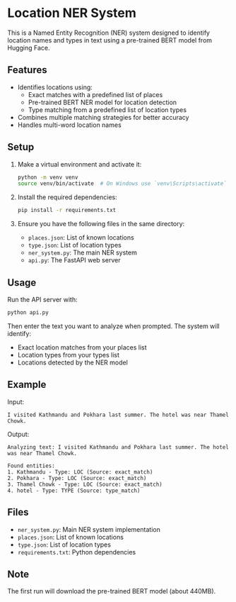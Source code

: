 # Location NER System

This is a Named Entity Recognition (NER) system designed to identify location names and types in text using a pre-trained BERT model from Hugging Face.

## Features

- Identifies locations using:
  - Exact matches with a predefined list of places
  - Pre-trained BERT NER model for location detection
  - Type matching from a predefined list of location types
- Combines multiple matching strategies for better accuracy
- Handles multi-word location names

## Setup

1. Make a virtual environment and activate it:
   ```bash
   python -m venv venv
   source venv/bin/activate  # On Windows use `venv\Scripts\activate`
   ```

2. Install the required dependencies:
   ```bash
   pip install -r requirements.txt
   ```

3. Ensure you have the following files in the same directory:
   - `places.json`: List of known locations
   - `type.json`: List of location types
   - `ner_system.py`: The main NER system
   - `api.py`: The FastAPI web server

## Usage

Run the API server with:

```bash
python api.py
```

Then enter the text you want to analyze when prompted. The system will identify:
- Exact location matches from your places list
- Location types from your types list
- Locations detected by the NER model

## Example

Input:
```
I visited Kathmandu and Pokhara last summer. The hotel was near Thamel Chowk.
```

Output:
```
Analyzing text: I visited Kathmandu and Pokhara last summer. The hotel was near Thamel Chowk.

Found entities:
1. Kathmandu - Type: LOC (Source: exact_match)
2. Pokhara - Type: LOC (Source: exact_match)
3. Thamel Chowk - Type: LOC (Source: exact_match)
4. hotel - Type: TYPE (Source: type_match)
```

## Files

- `ner_system.py`: Main NER system implementation
- `places.json`: List of known locations
- `type.json`: List of location types
- `requirements.txt`: Python dependencies

## Note

The first run will download the pre-trained BERT model (about 440MB).
